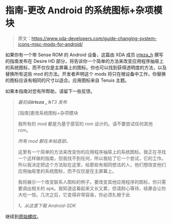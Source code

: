 # 指南-更改 Android 的系统图标+杂项模块

> 原文：<https://www.xda-developers.com/guide-changing-system-icons-misc-mods-for-android/>

如果你有一个带 Sense ROM 的 Android 设备，这篇由 XDA 成员 [irteza_h](http://forum.xda-developers.com/member.php?u=2622625) 撰写的指南发布在 Desire HD 部分，将告诉你一个简单的方法来改变应用程序抽屉上的系统图标，而不仅仅是主屏幕上的图标。你也可以找到获得透明度的方法，以及替换所有这些 mod 的方法。开发者声明这个 mods 将只在根设备中工作，你替换的图标应该有相同的尺寸以适合。应用图标来自 Tenuis 主题。

如果本指南对您有所帮助，请留下一些反馈。

> *最初由**irteza _ h**T3 发布*
> 
> [指南]更改系统图标+杂项模块
> 
> 我所有的 mod 都是为基于感官的 rom 设计的。请不要尝试任何其他 rom。
> 
> *所有 mod 都在本帖底部。*
> 
> 这里有一个简单的方法来改变你的应用程序抽屉上的系统图标。我正在寻找一个这样做的指南，但我找不到任何，所以我给了它一个尝试，它的工作。所以我决定把这个方法贴在这里，给那些有相同想法的人，他们想改变他们应用抽屉里的系统图标，而不仅仅是在主屏幕上。
> 
> 我将展示一个改变联系人图标的例子。要改变其他应用程序的图标，你只需要调出相关的 apk。我知道这看起来又长又累，但请耐心等待，结果会让你大吃一惊。几次之后，它变得非常容易，你必须扎根于此
> 
> *1。从这里下载 Android-SDK*

继续到[原始螺纹](http://forum.xda-developers.com/showthread.php?t=927405)。